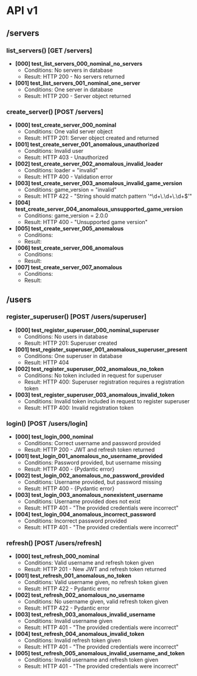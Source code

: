 # API v1

## /servers

### list_servers() [GET /servers]
- **[000] test_list_servers_000_nominal_no_servers**
  - Conditions: No servers in database
  - Result: HTTP 200 - No servers returned
- **[001] test_list_servers_001_nominal_one_server**
  - Conditions: One server in database
  - Result: HTTP 200 - Server object returned

### create_server() [POST /servers]
- **[000] test_create_server_000_nominal**
  - Conditions: One valid server object
  - Result: HTTP 201: Server object created and returned
- **[001] test_create_server_001_anomalous_unauthorized**
  - Conditions: Invalid user
  - Result: HTTP 403 - Unauthorized
- **[002] test_create_server_002_anomalous_invalid_loader**
  - Conditions: loader = "invalid"
  - Result: HTTP 400 - Validation error
- **[003] test_create_server_003_anomalous_invalid_game_version**
  - Conditions: game_version = "invalid"
  - Result: HTTP 422 - "String should match pattern '^\\d+\\.\\d+\\.\\d+$'"
- **[004] test_create_server_004_anomalous_unsupported_game_version**
  - Conditions: game_version = 2.0.0
  - Result: HTTP 400 - "Unsupported game version"
- **[005] test_create_server_005_anomalous**
  - Conditions:
  - Result:
- **[006] test_create_server_006_anomalous**
  - Conditions:
  - Result:
- **[007] test_create_server_007_anomalous**
  - Conditions:
  - Result:


## /users

### register_superuser() [POST /users/superuser]
- **[000] test_register_superuser_000_nominal_superuser**
  - Conditions: No users in database
  - Result: HTTP 201: Superuser created
- **[001] test_register_superuser_001_anomalous_superuser_present**
  - Conditions: One superuser in database
  - Result: HTTP 404
- **[002] test_register_superuser_002_anomalous_no_token**
  - Conditions: No token included in request for superuser
  - Result: HTTP 400: Superuser registration requires a registration token
- **[003] test_register_superuser_003_anomalous_invalid_token**
  - Conditions: Invalid token included in request to register superuser
  - Result: HTTP 400: Invalid registration token


### login() [POST /users/login]
- **[000] test_login_000_nominal**
  - Conditions: Correct username and password provided
  - Result: HTTP 200 - JWT and refresh token returned
- **[001] test_login_001_anomalous_no_username_provided**
  - Conditions: Password provided, but username missing
  - Result: HTTP 400 - {Pydantic error}
- **[002] test_login_002_anomalous_no_password_provided**
  - Conditions: Username provided, but password missing
  - Result: HTTP 400 - {Pydantic error}
- **[003] test_login_003_anomalous_nonexistent_username**
  - Conditions: Username provided does not exist
  - Result: HTTP 401 - "The provided credentials were incorrect"
- **[004] test_login_004_anomalous_incorrect_password**
  - Conditions: Incorrect password provided
  - Result: HTTP 401 - "The provided credentials were incorrect"


### refresh() [POST /users/refresh]
- **[000] test_refresh_000_nominal**
  - Conditions: Valid username and refresh token given
  - Result: HTTP 201 - New JWT and refresh token returned
- **[001] test_refresh_001_anomalous_no_token**
  - Conditions: Valid username given, no refresh token given
  - Result: HTTP 422 - Pydantic error
- **[002] test_refresh_002_anomalous_no_username**
  - Conditions: No username given, valid refresh token given
  - Result: HTTP 422 - Pydantic error
- **[003] test_refresh_003_anomalous_invalid_username**
  - Conditions: Invalid username given
  - Result: HTTP 401 - "The provided credentials were incorrect"
- **[004] test_refresh_004_anomalous_invalid_token**
  - Conditions: Invalid refresh token given
  - Result: HTTP 401 - "The provided credentials were incorrect"
- **[005] test_refresh_005_anomalous_invalid_username_and_token**
  - Conditions: Invalid username and refresh token given
  - Result: HTTP 401 - "The provided credentials were incorrect"